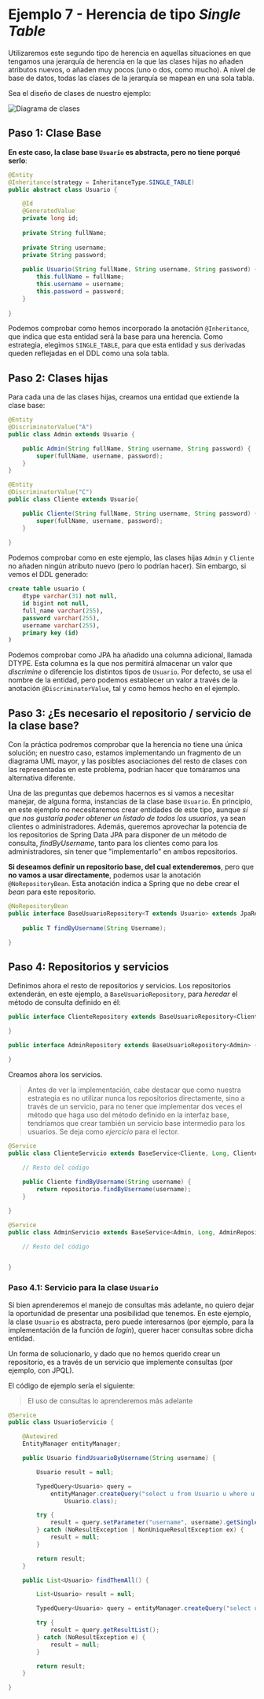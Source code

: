 
# Ejemplo 7 - Herencia de tipo _Single Table_

Utilizaremos este segundo tipo de herencia en aquellas situaciones en que tengamos una jerarquía de herencia en la que las clases hijas no añaden atributos nuevos, o añaden muy pocos (uno o dos, como mucho). A nivel de base de datos, todas las clases de la jerarquía se mapean en una sola tabla.

Sea el diseño de clases de nuestro ejemplo:

![Diagrama de clases](uml.png)

## Paso 1: Clase Base

**En este caso, la clase base `Usuario` es abstracta, pero no tiene porqué serlo**:

```java
@Entity
@Inheritance(strategy = InheritanceType.SINGLE_TABLE)
public abstract class Usuario {

	@Id
	@GeneratedValue
	private long id;
	
	private String fullName;
	
	private String username;
	private String password;
	
	public Usuario(String fullName, String username, String password) {
		this.fullName = fullName;
		this.username = username;
		this.password = password;
	}
	
}

```

Podemos comprobar como hemos incorporado la anotación `@Inheritance`, que indica que esta entidad será la base para una herencia. Como estrategia, elegimos `SINGLE_TABLE`, para que esta entidad y sus derivadas queden reflejadas en el DDL como una sola tabla.


## Paso 2: Clases hijas

Para cada una de las clases hijas, creamos una entidad que extiende la clase base:

```java
@Entity
@DiscriminatorValue("A")
public class Admin extends Usuario {

	public Admin(String fullName, String username, String password) {
		super(fullName, username, password);
	}	
}
```

```java
@Entity
@DiscriminatorValue("C")
public class Cliente extends Usuario{

	public Cliente(String fullName, String username, String password) {
		super(fullName, username, password);
	}
	
}
```

Podemos comprobar como en este ejemplo, las clases hijas `Admin` y `Cliente` no añaden ningún atributo nuevo (pero lo podrían hacer). Sin embargo, si vemos el DDL generado:

```sql
create table usuario (
	dtype varchar(31) not null, 
	id bigint not null, 
	full_name varchar(255), 
	password varchar(255), 
	username varchar(255), 
	primary key (id)
)
```

Podemos comprobar como JPA ha añadido una columna adicional, llamada DTYPE. Esta columna es la que nos permitirá almacenar un valor que _discrimine_ o diferencie los distintos tipos de `Usuario`. Por defecto, se usa el nombre de la entidad, pero podemos establecer un valor a través de la anotación `@DiscriminatorValue`, tal y como hemos hecho en el ejemplo.



## Paso 3: ¿Es necesario el repositorio / servicio de la clase base?

Con la práctica podremos comprobar que la herencia no tiene una única solución; en nuestro caso, estamos implementando un fragmento de un diagrama UML mayor, y las posibles asociaciones del resto de clases con las representadas en este problema, podrían hacer que tomáramos una alternativa diferente.

Una de las preguntas que debemos hacernos es si vamos a necesitar manejar, de alguna forma, instancias de la clase base `Usuario`. En principio, en este ejemplo no necesitaremos crear entidades de este tipo, aunque _sí que nos gustaría poder obtener un listado de todos los usuarios_, ya sean clientes o administradores. Además, queremos aprovechar la potencia de los repositorios de Spring Data JPA para disponer de un método de consulta, _findByUsername_, tanto para los clientes como para los administradores, sin tener que "implementarlo" en ambos repositorios.

**Si deseamos definir un repositorio base, del cual extenderemos**, pero que **no vamos a usar directamente**, podemos usar la anotación `@NoRepositoryBean`. Esta anotación indica a Spring que no debe crear el _bean_ para este repositorio.

```java
@NoRepositoryBean
public interface BaseUsuarioRepository<T extends Usuario> extends JpaRepository<T, Long> {
	
	public T findByUsername(String Username);

}
```

## Paso 4: Repositorios y servicios

Definimos ahora el resto de repositorios y servicios. Los repositorios extenderán, en este ejemplo, a `BaseUsuarioRepository`, para _heredar_ el método de consulta definido en él:

```java
public interface ClienteRepository extends BaseUsuarioRepository<Cliente>{

}
```

```java
public interface AdminRepository extends BaseUsuarioRepository<Admin> {

}
```

Creamos ahora los servicios.

> Antes de ver la implementación, cabe destacar que como nuestra estrategia es no utilizar nunca los repositorios directamente, sino a través de un servicio, para no tener que implementar dos veces el método que haga uso del método definido en la interfaz base, tendríamos que crear también un servicio base intermedio para los usuarios. Se deja como _ejercicio_ para el lector.

```java
@Service
public class ClienteServicio extends BaseService<Cliente, Long, ClienteRepository>{
	
	// Resto del código

	public Cliente findByUsername(String username) {
		return repositorio.findByUsername(username);
	}

}
```

```java
@Service
public class AdminServicio extends BaseService<Admin, Long, AdminRepository> {

	// Resto del código


}
```

### Paso 4.1: Servicio para la clase `Usuario`

Si bien aprenderemos el manejo de consultas más adelante, no quiero dejar la oportunidad de presentar una posibilidad que tenemos. En este ejemplo, la clase `Usuario` es abstracta, pero puede interesarnos (por ejemplo, para la implementación de la función de _login_), querer hacer consultas sobre dicha entidad.

Un forma de solucionarlo, y dado que no hemos querido crear un repositorio, es a través de un servicio que implemente consultas (por ejemplo, con JPQL).

El código de ejemplo sería el siguiente:

> El uso de consultas lo aprenderemos más adelante

```java
@Service
public class UsuarioServicio {

	@Autowired
	EntityManager entityManager;

	public Usuario findUsuarioByUsername(String username) {

		Usuario result = null;

		TypedQuery<Usuario> query = 
			entityManager.createQuery("select u from Usuario u where u.username = :username",
				Usuario.class);

		try {
			result = query.setParameter("username", username).getSingleResult();
		} catch (NoResultException | NonUniqueResultException ex) {
			result = null;
		}

		return result;
	}

	public List<Usuario> findThemAll() {

		List<Usuario> result = null;

		TypedQuery<Usuario> query = entityManager.createQuery("select u from Usuario u", Usuario.class);

		try {
			result = query.getResultList();
		} catch (NoResultException e) {
			result = null;
		}

		return result;
	}

}

```